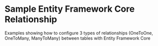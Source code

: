 # Sample Entity Framework Core Relationship

Examples showing how to configure 3 types of relationships (OneToOne, OneToMany, ManyToMany) between tables with Entity Framework Core